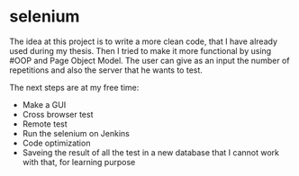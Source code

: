 # selenium

The idea at this project is to write a more clean code, that I have already used during my thesis. Then I tried to make it more functional by using #OOP and Page Object Model. The user can give as an input the number of repetitions and also the server that he wants to test. 

The next steps are at my free time:

- Make a GUI 
- Cross browser test
- Remote test
- Run the selenium on Jenkins
- Code optimization
- Saveing the result of all the test in a new database that I cannot work with that, for learning purpose
